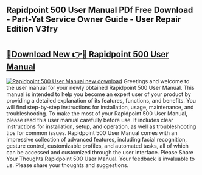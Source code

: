 ## Rapidpoint 500 User Manual PDf Free Download - Part-Yat Service Owner Guide - User Repair Edition V3fry

# <h2><a href="http://bc49707.oget.top/?id=Rapidpoint+500+User+Manual">🔗Download New 👉🔴 Rapidpoint 500 User Manual</a></h2>

[![Rapidpoint 500 User Manual new download](https://i.imgur.com/5g1atiW.png)](http://bc49707.oget.top/?id=Rapidpoint+500+User+Manual)
Greetings and welcome to the user manual for your newly obtained Rapidpoint 500 User Manual. This manual is intended to help you become an expert user of your product by providing a detailed explanation of its features, functions, and benefits. You will find step-by-step instructions for installation, usage, maintenance, and troubleshooting. To make the most of your Rapidpoint 500 User Manual, please read this user manual carefully before use. It includes clear instructions for installation, setup, and operation, as well as troubleshooting tips for common issues. Rapidpoint 500 User Manual comes with an impressive collection of advanced features, including facial recognition, gesture control, customizable profiles, and automated tasks, all of which can be accessed and customized through the user interface. Please Share Your Thoughts Rapidpoint 500 User Manual. Your feedback is invaluable to us. Please share your thoughts and suggestions.
